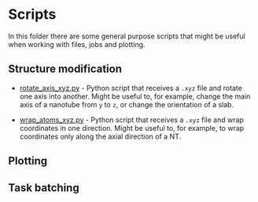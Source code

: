 # Scripts

In this folder there are some general purpose scripts that might be useful when working with files, jobs and plotting.

## Structure modification

- [rotate_axis_xyz.py](./rotate_axis_xyz.py) - Python script that receives a `.xyz` file and rotate one axis into another. Might be useful to, for example, change the main axis of a nanotube from `y` to `z`, or change the orientation of a slab.

- [wrap_atoms_xyz.py](./wrap_atoms_xyz.py) - Python script that receives a `.xyz` file and wrap coordinates in one direction. Might be useful to, for example, to wrap coordinates only along the axial direction of a NT.

## Plotting

## Task batching
